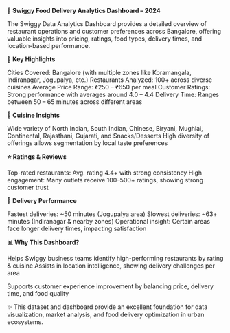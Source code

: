 **🍴 Swiggy Food Delivery Analytics Dashboard – 2024**

The Swiggy Data Analytics Dashboard provides a detailed overview of restaurant operations and customer preferences across Bangalore, offering valuable insights into pricing, ratings, food types, delivery times, and location-based performance.

**🔑 Key Highlights**

Cities Covered: Bangalore (with multiple zones like Koramangala, Indiranagar, Jogupalya, etc.)
Restaurants Analyzed: 100+ across diverse cuisines
Average Price Range: ₹250 – ₹650 per meal
Customer Ratings: Strong performance with averages around 4.0 – 4.4
Delivery Time: Ranges between 50 – 65 minutes across different areas

**🍲 Cuisine Insights**

Wide variety of North Indian, South Indian, Chinese, Biryani, Mughlai, Continental, Rajasthani, Gujarati, and Snacks/Desserts
High diversity of offerings allows segmentation by local taste preferences

**⭐ Ratings & Reviews**

Top-rated restaurants: Avg. rating 4.4+ with strong consistency
High engagement: Many outlets receive 100–500+ ratings, showing strong customer trust

**🚚 Delivery Performance**

Fastest deliveries: ~50 minutes (Jogupalya area)
Slowest deliveries: ~63+ minutes (Indiranagar & nearby zones)
Operational insight: Certain areas face longer delivery times, impacting satisfaction

**📊 Why This Dashboard?**

Helps Swiggy business teams identify high-performing restaurants by rating & cuisine
Assists in location intelligence, showing delivery challenges per area

Supports customer experience improvement by balancing price, delivery time, and food quality

✨ This dataset and dashboard provide an excellent foundation for data visualization, market analysis, and food delivery optimization in urban ecosystems.
